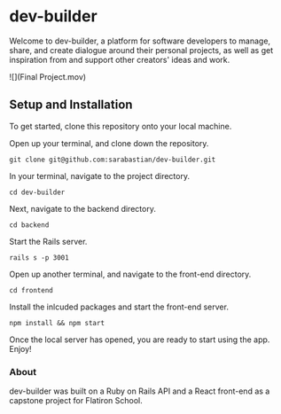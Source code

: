# dev-builder
Welcome to dev-builder, a platform for software developers to manage, share, and create dialogue around their personal projects, as well as get inspiration from and support other creators' ideas and work.

![](Final Project.mov)
## Setup and Installation
To get started, clone this repository onto your local machine.

Open up your terminal, and clone down the repository.

```
git clone git@github.com:sarabastian/dev-builder.git
```

In your terminal, navigate to the project directory.

```
cd dev-builder
```

Next, navigate to the backend directory.
```
cd backend
```
Start the Rails server.
```
rails s -p 3001
```
Open up another terminal, and navigate to the front-end directory.
```
cd frontend
```

Install the inlcuded packages and start the front-end server.
```
npm install && npm start
```

Once the local server has opened, you are ready to start using the app. Enjoy!

### About

dev-builder was built on a Ruby on Rails API and a React front-end as a capstone project for Flatiron School.
